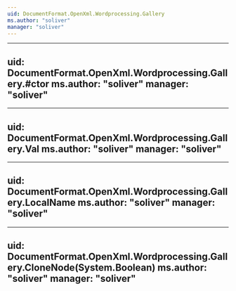 ```yaml
---
uid: DocumentFormat.OpenXml.Wordprocessing.Gallery
ms.author: "soliver"
manager: "soliver"
---
```


---
uid: DocumentFormat.OpenXml.Wordprocessing.Gallery.#ctor
ms.author: "soliver"
manager: "soliver"
---

---
uid: DocumentFormat.OpenXml.Wordprocessing.Gallery.Val
ms.author: "soliver"
manager: "soliver"
---

---
uid: DocumentFormat.OpenXml.Wordprocessing.Gallery.LocalName
ms.author: "soliver"
manager: "soliver"
---

---
uid: DocumentFormat.OpenXml.Wordprocessing.Gallery.CloneNode(System.Boolean)
ms.author: "soliver"
manager: "soliver"
---

